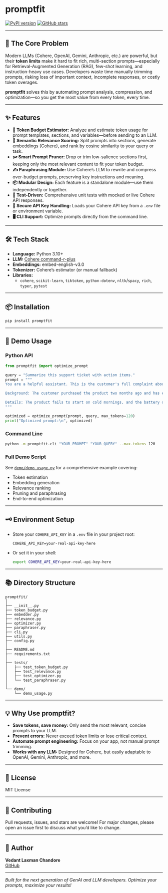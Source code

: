 # promptfit

[![PyPI version](https://badge.fury.io/py/promptfit.svg)](https://pypi.org/project/promptfit/)
[![GitHub stars](https://img.shields.io/github/stars/VedantChandore/promptfit?style=social)](https://github.com/VedantChandore/promptfit)

---

## 🚩 The Core Problem

Modern LLMs (Cohere, OpenAI, Gemini, Anthropic, etc.) are powerful, but their **token limits** make it hard to fit rich, multi-section prompts—especially for Retrieval-Augmented Generation (RAG), few-shot learning, and instruction-heavy use cases. Developers waste time manually trimming prompts, risking loss of important context, incomplete responses, or costly token overages.

**promptfit** solves this by automating prompt analysis, compression, and optimization—so you get the most value from every token, every time.

---

## ✨ Features

- **🔢 Token Budget Estimator:** Analyze and estimate token usage for prompt templates, sections, and variables—before sending to an LLM.
- **🧭 Semantic Relevance Scoring:** Split prompts into sections, generate embeddings (Cohere), and rank by cosine similarity to your query or task.
- **✂️ Smart Prompt Pruner:** Drop or trim low-salience sections first, keeping only the most relevant content to fit your token budget.
- **✍️ Paraphrasing Module:** Use Cohere’s LLM to rewrite and compress over-budget prompts, preserving key instructions and meaning.
- **📦 Modular Design:** Each feature is a standalone module—use them independently or together.
- **🧪 Test-Driven:** Comprehensive unit tests with mocked or live Cohere API responses.
- **🔐 Secure API Key Handling:** Loads your Cohere API key from a `.env` file or environment variable.
- **🖥️ CLI Support:** Optimize prompts directly from the command line.

---

## 🛠️ Tech Stack

- **Language:** Python 3.10+
- **LLM:** [Cohere command-r-plus](https://docs.cohere.com/docs/models-overview)
- **Embeddings:** embed-english-v3.0
- **Tokenizer:** Cohere’s estimator (or manual fallback)
- **Libraries:**
  - `cohere`, `scikit-learn`, `tiktoken`, `python-dotenv`, `nltk`/`spacy`, `rich`, `typer`, `pytest`

---

## 📦 Installation

```bash
pip install promptfit
```

---

## 🚀 Demo Usage

### **Python API**

```python
from promptfit import optimize_prompt

query = "Summarize this support ticket with action items."
prompt = """
You are a helpful assistant. This is the customer's full complaint about a recent product issue. The customer is frustrated and has provided a lot of background information, some of which may not be relevant. Please include background, emotional tone, and recommendations in your summary. Make sure to be concise and actionable.

Background: The customer purchased the product two months ago and has experienced intermittent issues since then. They have contacted support twice before but did not receive a satisfactory resolution. The customer is now requesting a refund or a replacement.

Details: The product fails to start on cold mornings, and the battery drains quickly. The customer has tried all troubleshooting steps provided in the manual. They are upset about the lack of response from support and mention that they may leave a negative review if the issue is not resolved soon.
"""

optimized = optimize_prompt(prompt, query, max_tokens=120)
print("Optimized prompt:\n", optimized)
```

### **Command Line**

```bash
python -m promptfit.cli "YOUR_PROMPT" "YOUR_QUERY" --max-tokens 120
```

### **Full Demo Script**
See [`demo/demo_usage.py`](demo/demo_usage.py) for a comprehensive example covering:
- Token estimation
- Embedding generation
- Relevance ranking
- Pruning and paraphrasing
- End-to-end optimization

---

## 🗝️ Environment Setup

- Store your `COHERE_API_KEY` in a `.env` file in your project root:
  ```
  COHERE_API_KEY=your-real-api-key-here
  ```
- Or set it in your shell:
  ```bash
  export COHERE_API_KEY=your-real-api-key-here
  ```

---

## 📚 Directory Structure

```
promptfit/
│
├── __init__.py
├── token_budget.py
├── embedder.py
├── relevance.py
├── optimizer.py
├── paraphraser.py
├── cli.py
├── utils.py
├── config.py
│
├── README.md
├── requirements.txt
│
├── tests/
│   ├── test_token_budget.py
│   ├── test_relevance.py
│   ├── test_optimizer.py
│   └── test_paraphraser.py
│
└── demo/
    └── demo_usage.py
```

---

## 💡 Why Use promptfit?

- **Save tokens, save money:** Only send the most relevant, concise prompts to your LLM.
- **Prevent errors:** Never exceed token limits or lose critical context.
- **Automate prompt engineering:** Focus on your app, not manual prompt trimming.
- **Works with any LLM:** Designed for Cohere, but easily adaptable to OpenAI, Gemini, Anthropic, and more.

---

## 📝 License

MIT License

---

## 🤝 Contributing

Pull requests, issues, and stars are welcome! For major changes, please open an issue first to discuss what you’d like to change.

---

## 📣 Author

**Vedant Laxman Chandore**  
[GitHub](https://github.com/VedantChandore)

---

*Built for the next generation of GenAI and LLM developers. Optimize your prompts, maximize your results!* 